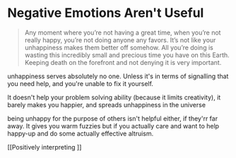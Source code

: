 # Negative Emotions Aren't Useful

> Any moment where you’re not having a great time, when you’re not really happy, you’re not doing anyone any favors. It’s not like your unhappiness makes them better off somehow. All you’re doing is wasting this incredibly small and precious time you have on this Earth. Keeping death on the forefront and not denying it is very important.

unhappiness serves absolutely no one. Unless it's in terms of signalling that you need help, and you're unable to fix it yourself. 

It doesn't help your problem solving ability (because it limits creativity), it barely makes you happier, and spreads unhappiness in the universe

being unhappy for the purpose of others isn't helpful either, if they'rr far away. It gives you warm fuzzies but if you actually care and want to help happy-up and do some actually effective altruism.


[[Positively interpreting ]]